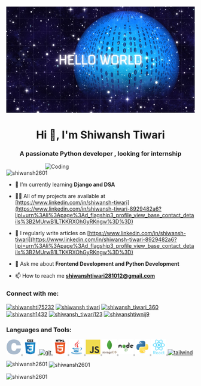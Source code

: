 ![logo](https://github.com/Shiwansh2601/Shiwansh2601/blob/main/Github%20logo.png)
<h1 align="center">Hi 👋, I'm Shiwansh Tiwari</h1>
<h3 align="center">A passionate Python developer , looking for internship</h3>
<img align="right" alt="Coding" width="400" src="https://media.giphy.com/media/qgQUggAC3Pfv687qPC/giphy.gif">

<p align="left"> <img src="https://komarev.com/ghpvc/?username=shiwansh2601&label=Profile%20views&color=0e75b6&style=flat" alt="shiwansh2601" /> </p>

- 🌱 I’m currently learning **Django  and DSA**

- 👨‍💻 All of my projects are available at [https://www.linkedin.com/in/shiwansh-tiwari](https://www.linkedin.com/in/shiwansh-tiwari-8929482a6?lipi=urn%3Ali%3Apage%3Ad_flagship3_profile_view_base_contact_details%3B2MUrwB1LTKKRXOhGyRKngw%3D%3D)

- 📝 I regularly write articles on [https://www.linkedin.com/in/shiwansh-tiwari](https://www.linkedin.com/in/shiwansh-tiwari-8929482a6?lipi=urn%3Ali%3Apage%3Ad_flagship3_profile_view_base_contact_details%3B2MUrwB1LTKKRXOhGyRKngw%3D%3D)

- 💬 Ask me about **Frontend Development and Python Development**

- 📫 How to reach me **shiwanshtiwari281012@gmail.com**

<h3 align="left">Connect with me:</h3>
<p align="left">
<a href="https://twitter.com/shiwanshti75232" target="blank"><img align="center" src="https://raw.githubusercontent.com/rahuldkjain/github-profile-readme-generator/master/src/images/icons/Social/twitter.svg" alt="shiwanshti75232" height="30" width="40" /></a>
<a href="https://www.linkedin.com/in/shiwansh-tiwari-8929482a6?lipi=urn%3Ali%3Apage%3Ad_flagship3_profile_view_base_contact_details%3BeXBdXngPTpyjyZC2fVm9qw%3D%3D" target="blank"><img align="center" src="https://raw.githubusercontent.com/rahuldkjain/github-profile-readme-generator/master/src/images/icons/Social/linked-in-alt.svg" alt="shiwansh tiwari" height="30" width="40" /></a>
<a href="https://instagram.com/shiwansh_tiwari_360" target="blank"><img align="center" src="https://raw.githubusercontent.com/rahuldkjain/github-profile-readme-generator/master/src/images/icons/Social/instagram.svg" alt="shiwansh_tiwari_360" height="30" width="40" /></a>
<a href="https://www.hackerrank.com/shiwansh1432" target="blank"><img align="center" src="https://raw.githubusercontent.com/rahuldkjain/github-profile-readme-generator/master/src/images/icons/Social/hackerrank.svg" alt="shiwansh1432" height="30" width="40" /></a>
<a href="https://www.leetcode.com/shiwansh_tiwari123" target="blank"><img align="center" src="https://raw.githubusercontent.com/rahuldkjain/github-profile-readme-generator/master/src/images/icons/Social/leet-code.svg" alt="shiwansh_tiwari123" height="30" width="40" /></a>
<a href="https://auth.geeksforgeeks.org/user/shiwanshtiwnij9" target="blank"><img align="center" src="https://raw.githubusercontent.com/rahuldkjain/github-profile-readme-generator/master/src/images/icons/Social/geeks-for-geeks.svg" alt="shiwanshtiwnij9" height="30" width="40" /></a>
</p>

<h3 align="left">Languages and Tools:</h3>
<p align="left"> <a href="https://www.cprogramming.com/" target="_blank" rel="noreferrer"> <img src="https://raw.githubusercontent.com/devicons/devicon/master/icons/c/c-original.svg" alt="c" width="40" height="40"/> </a> <a href="https://www.w3schools.com/css/" target="_blank" rel="noreferrer"> <img src="https://raw.githubusercontent.com/devicons/devicon/master/icons/css3/css3-original-wordmark.svg" alt="css3" width="40" height="40"/> </a> <a href="https://git-scm.com/" target="_blank" rel="noreferrer"> <img src="https://www.vectorlogo.zone/logos/git-scm/git-scm-icon.svg" alt="git" width="40" height="40"/> </a> <a href="https://www.w3.org/html/" target="_blank" rel="noreferrer"> <img src="https://raw.githubusercontent.com/devicons/devicon/master/icons/html5/html5-original-wordmark.svg" alt="html5" width="40" height="40"/> </a> <a href="https://www.java.com" target="_blank" rel="noreferrer"> <img src="https://raw.githubusercontent.com/devicons/devicon/master/icons/java/java-original.svg" alt="java" width="40" height="40"/> </a> <a href="https://developer.mozilla.org/en-US/docs/Web/JavaScript" target="_blank" rel="noreferrer"> <img src="https://raw.githubusercontent.com/devicons/devicon/master/icons/javascript/javascript-original.svg" alt="javascript" width="40" height="40"/> </a> <a href="https://www.mongodb.com/" target="_blank" rel="noreferrer"> <img src="https://raw.githubusercontent.com/devicons/devicon/master/icons/mongodb/mongodb-original-wordmark.svg" alt="mongodb" width="40" height="40"/> </a> <a href="https://nodejs.org" target="_blank" rel="noreferrer"> <img src="https://raw.githubusercontent.com/devicons/devicon/master/icons/nodejs/nodejs-original-wordmark.svg" alt="nodejs" width="40" height="40"/> </a> <a href="https://www.python.org" target="_blank" rel="noreferrer"> <img src="https://raw.githubusercontent.com/devicons/devicon/master/icons/python/python-original.svg" alt="python" width="40" height="40"/> </a> <a href="https://reactjs.org/" target="_blank" rel="noreferrer"> <img src="https://raw.githubusercontent.com/devicons/devicon/master/icons/react/react-original-wordmark.svg" alt="react" width="40" height="40"/> </a> <a href="https://tailwindcss.com/" target="_blank" rel="noreferrer"> <img src="https://www.vectorlogo.zone/logos/tailwindcss/tailwindcss-icon.svg" alt="tailwind" width="40" height="40"/> </a> </p>

<p><img align="left" src="https://github-readme-stats.vercel.app/api/top-langs?username=shiwansh2601&show_icons=true&locale=en&layout=compact" alt="shiwansh2601" /></p>

<p>&nbsp;<img align="center" src="https://github-readme-stats.vercel.app/api?username=shiwansh2601&show_icons=true&locale=en" alt="shiwansh2601" /></p>

<p><img align="center" src="https://github-readme-streak-stats.herokuapp.com/?user=shiwansh2601&" alt="shiwansh2601" /></p>
